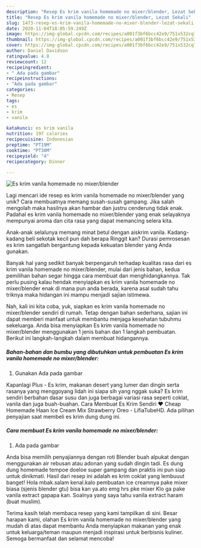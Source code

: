 ```yaml
---
description: "Resep Es krim vanila homemade no mixer/blender, Lezat Sekali"
title: "Resep Es krim vanila homemade no mixer/blender, Lezat Sekali"
slug: 1473-resep-es-krim-vanila-homemade-no-mixer-blender-lezat-sekali
date: 2020-11-04T18:05:59.249Z
image: https://img-global.cpcdn.com/recipes/a001f3bf6bcc42e9/751x532cq70/es-krim-vanila-homemade-no-mixerblender-foto-resep-utama.jpg
thumbnail: https://img-global.cpcdn.com/recipes/a001f3bf6bcc42e9/751x532cq70/es-krim-vanila-homemade-no-mixerblender-foto-resep-utama.jpg
cover: https://img-global.cpcdn.com/recipes/a001f3bf6bcc42e9/751x532cq70/es-krim-vanila-homemade-no-mixerblender-foto-resep-utama.jpg
author: Daniel Davidson
ratingvalue: 4.8
reviewcount: 12
recipeingredient:
- " Ada pada gambar"
recipeinstructions:
- "Ada pada gambar"
categories:
- Resep
tags:
- es
- krim
- vanila

katakunci: es krim vanila 
nutrition: 197 calories
recipecuisine: Indonesian
preptime: "PT19M"
cooktime: "PT30M"
recipeyield: "4"
recipecategory: Dinner

---
```



![Es krim vanila homemade no mixer/blender](https://img-global.cpcdn.com/recipes/a001f3bf6bcc42e9/751x532cq70/es-krim-vanila-homemade-no-mixerblender-foto-resep-utama.jpg)

Lagi mencari ide resep es krim vanila homemade no mixer/blender yang unik? Cara membuatnya memang susah-susah gampang. Jika salah mengolah maka hasilnya akan hambar dan justru cenderung tidak enak. Padahal es krim vanila homemade no mixer/blender yang enak selayaknya mempunyai aroma dan cita rasa yang dapat memancing selera kita.

Anak-anak selalunya memang minat betul dengan aiskrim vanila. Kadang-kadang beli sekotak kecil pun dah berapa Ringgit kan? Durasi pemrosesan es krim sangatlah bergantung kepada kekuatan blender yang Anda gunakan.

Banyak hal yang sedikit banyak berpengaruh terhadap kualitas rasa dari es krim vanila homemade no mixer/blender, mulai dari jenis bahan, kedua pemilihan bahan segar hingga cara membuat dan menghidangkannya. Tak perlu pusing kalau hendak menyiapkan es krim vanila homemade no mixer/blender enak di mana pun anda berada, karena asal sudah tahu triknya maka hidangan ini mampu menjadi sajian istimewa.


Nah, kali ini kita coba, yuk, siapkan es krim vanila homemade no mixer/blender sendiri di rumah. Tetap dengan bahan sederhana, sajian ini dapat memberi manfaat untuk membantu menjaga kesehatan tubuhmu sekeluarga. Anda bisa menyiapkan Es krim vanila homemade no mixer/blender menggunakan 1 jenis bahan dan 1 langkah pembuatan. Berikut ini langkah-langkah dalam membuat hidangannya.

<!--inarticleads1-->

##### Bahan-bahan dan bumbu yang dibutuhkan untuk pembuatan Es krim vanila homemade no mixer/blender:

1. Gunakan  Ada pada gambar


Kapanlagi Plus - Es krim, makanan desert yang lumer dan dingin serta rasanya yang menggoyang lidah ini siapa sih yang nggak suka? Es krim sendiri berbahan dasar susu dan juga berbagai variasi rasa seperti coklat, vanila dan juga buah-buahan. Cara Membuat Es Krim Sendiri ❤ Cheap Homemade Haan Ice Cream Mix Strawberry Oreo - LifiaTubeHD. Ada pilihan penyajian saat membeli es krim dung dung ini. 

<!--inarticleads2-->

##### Cara membuat Es krim vanila homemade no mixer/blender:

1. Ada pada gambar


Anda bisa memilih penyajiannya dengan roti Blender buah alpukat dengan menggunakan air rebusan atau adonan yang sudah dingin tadi. Es dung dung homemade tempoe doeloe super gampang dan praktis ini pun siap untuk dinikmati. Hasil dari resep ini adalah es krim coklat yang lembuuut banget! Hola mbak.salam kenal.kalo pembuatan ice creamnya pake mixer biasa (sjenis blender gtu) bisa kan ya.ato emg hrs pke mixer Klo ga pake vanila extract gapapa kan. Soalnya yang saya tahu vanila extract haram (buat muslim). 

Terima kasih telah membaca resep yang kami tampilkan di sini. Besar harapan kami, olahan Es krim vanila homemade no mixer/blender yang mudah di atas dapat membantu Anda menyiapkan makanan yang enak untuk keluarga/teman maupun menjadi inspirasi untuk berbisnis kuliner. Semoga bermanfaat dan selamat mencoba!
